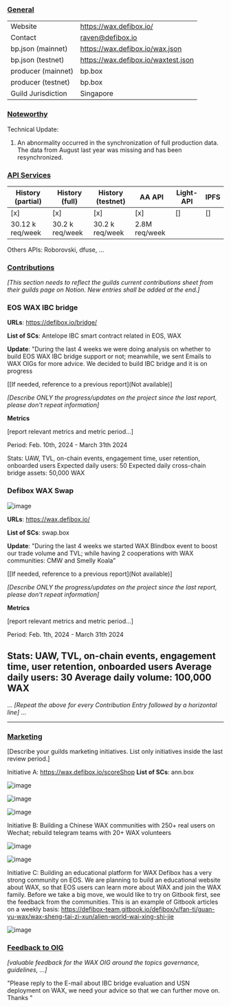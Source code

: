 ### <ins>General</ins>


|  |  |
| --- | --- |
| Website | https://wax.defibox.io/ |
| Contact | raven@defibox.io |
| bp.json (mainnet) | https://wax.defibox.io/wax.json |
| bp.json (testnet) | https://wax.defibox.io/waxtest.json |
| producer (mainnet) | bp.box |
| producer (testnet) | bp.box |
| Guild Jurisdiction | Singapore |


### <ins>Noteworthy</ins>
Technical Update:
1. An abnormality occurred in the synchronization of full production data. The data from August last year was missing and has been resynchronized.


### <ins>API Services</ins>


| History (partial) | History (full) | History (testnet) | AA API | Light-API  | IPFS |
|--------|--------|--------|--------|--------|--------|
| [x]    | [x]    | [x]    | [x]    |  []    | []     |  
|30.12 k req/week |30.2 k req/week |30.2 k req/week | 2.8M req/week |  |   |


Others APIs: Roborovski, dfuse, ...


### <ins>Contributions</ins>
*[This section needs to reflect the guilds current contributions sheet from their guilds page on Notion. New entries shall be added at the end.]*


### EOS WAX IBC bridge



**URLs**: https://defibox.io/bridge/


**List of SCs**: Antelope IBC smart contract related in EOS, WAX


**Update**: 
"During the last 4 weeks we were doing analysis on whether to build EOS WAX IBC bridge support or not; meanwhile, we sent Emails to WAX OIGs for more advice. We decided to build IBC bridge and it is on progress


[[If needed, reference to a previous report](Not available)]


*[Describe ONLY the progress/updates on the project since the last report, please don't repeat information]*


**Metrics**


[report relevant metrics and metric period...]


Period: Feb. 10th, 2024 - March 31th 2024


Stats: UAW, TVL, on-chain events, engagement time, user retention, onboarded users
Expected daily users: 50
Expected daily cross-chain bridge assets: 50,000 WAX






















### Defibox WAX Swap
![image](https://github.com/DefiboxTeam/waxguilds/assets/93515916/eb0f1ee4-27a9-4517-a23e-4bbe939f66bc)


**URLs**: https://wax.defibox.io/


**List of SCs**: swap.box


**Update**: 
"During the last 4 weeks we started WAX Blindbox event to boost our trade volume and TVL; while having 2 cooperations with WAX communities: CMW and Smelly Koala”




[[If needed, reference to a previous report](Not available)]


*[Describe ONLY the progress/updates on the project since the last report, please don't repeat information]*


**Metrics**


[report relevant metrics and metric period...]


Period: Feb. 1th, 2024 - March 31th 2024


Stats: UAW, TVL, on-chain events, engagement time, user retention, onboarded users
Average daily users: 30
Average daily volume: 100,000 WAX
---


...
*[Repeat the above for every Contribution Entry followed by a horizontal line]*
...


---




### <ins>Marketing</ins>
[Describe your guilds marketing initiatives. List only initiatives inside the last review period.]


Initiative A: https://wax.defibox.io/scoreShop
**List of SCs**: ann.box

![image](https://github.com/DefiboxTeam/waxguilds/assets/93515916/a62471a5-58f6-4ea0-98c4-ee70029596ed)

![image](https://github.com/DefiboxTeam/waxguilds/assets/93515916/af359dfb-e3ba-4965-b947-14f5f301b24d)

![image](https://github.com/DefiboxTeam/waxguilds/assets/93515916/221cc18e-17a1-47e0-9989-fe524c99bbf2)



Initiative B:  Building a Chinese WAX communities with 250+ real users on Wechat; rebuild telegram teams with 20+ WAX volunteers 

![image](https://github.com/DefiboxTeam/waxguilds/assets/93515916/096f1d81-3b70-448e-bff6-e0260de9eba6)

![image](https://github.com/DefiboxTeam/waxguilds/assets/93515916/869dd446-d493-4a87-9827-7eeb658e7f57)

Initiative C:  Building an educational platform for WAX
Defibox has a very strong community on EOS. We are planning to build an educational website about WAX, so that EOS users can learn more about WAX and join the WAX family. Before we take a big move, we would like to try on Gitbook first, see the feedback from the communities. This is an example of Gitbook articles on a weekly basis: https://defibox-team.gitbook.io/defibox/v/fan-ti/guan-yu-wax/wax-sheng-tai-zi-xun/alien-world-wai-xing-shi-jie



![image](https://github.com/DefiboxTeam/waxguilds/assets/93515916/68d6b2c2-502f-4504-b8c0-f44dc6760f9f)







### <ins>Feedback to OIG</ins>
*[valuable feedback for the WAX OIG around the topics governance, guidelines, ...]*


"Please reply to the E-mail about IBC bridge evaluation and USN deployment on WAX, we need your advice so that we can further move on. Thanks "
